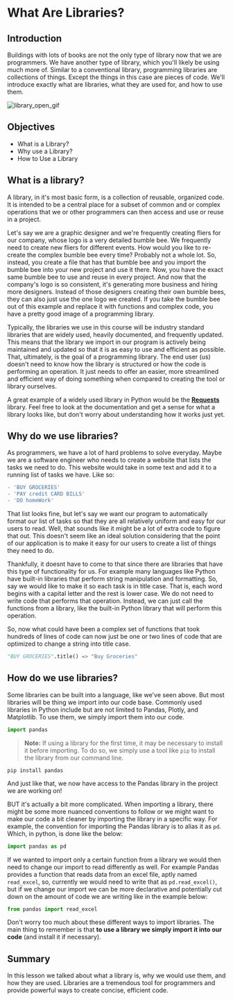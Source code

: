 
# What Are Libraries?

## Introduction

Buildings with lots of books are not the only type of library now that we are programmers. We have another type of library, which you'll likely be using much more of. Similar to a conventional library, programming libraries are collections of things. Except the things in this case are pieces of code. We'll introduce exactly what are libraries, what they are used for, and how to use them. 

![library_open_gif](https://i.gifer.com/EXxP.gif)

## Objectives
* What is a Library?
* Why use a Library?
* How to Use a Library

## What is a library?

A library, in it's most basic form, is a collection of reusable, organized code. It is intended to be a central place for a subset of common and or complex operations that we or other programmers can then access and use or reuse in a project. 

Let's say we are a graphic designer and we're frequently creating fliers for our company, whose logo is a very detailed bumble bee. We frequently need to create new fliers for different events. How would you like to re-create the complex bumble bee every time? Probably not a whole lot. So, instead, you create a file that has that bumble bee and you import the bumble bee into your new project and use it there. Now, you have the exact same bumble bee to use and reuse in every project. And now that the company's logo is so consistent, it's generating more business and hiring more designers. Instead of those designers creating their own bumble bees, they can also just use the one logo we created. If you take the bumble bee out of this example and replace it with functions and complex code, you have a pretty good image of a programming library.

Typically, the libraries we use in this course will be industry standard libraries that are widely used, heavily documented, and frequently updated. This means that the library we import in our program is actively being maintained and updated so that it is as easy to use and efficient as possible. That, ultimately, is the goal of a programming library. The end user (us) doesn't need to know how the library is structured or how the code is performing an operation. It just needs to offer an easier, more streamlined and efficient way of doing something when compared to creating the tool or library ourselves.

A great example of a widely used library in Python would be the **[Requests](http://docs.python-requests.org/en/master/)** library. Feel free to look at the documentation and get a sense for what a library looks like, but don't worry about understanding how it works just yet.

## Why do we use libraries?

As programmers, we have a lot of hard problems to solve everyday. Maybe we are a software engineer who needs to create a website that lists the tasks we need to do. This website would take in some text and add it to a running list of tasks we have. Like so:

```python
- 'BUY GROCERIES'
- 'PAY credit CARD BILLS'
- 'DO homeWork'
```

That list looks fine, but let's say we want our program to automatically format our list of tasks so that they are all relatively uniform and easy for our users to read. Well, that sounds like it might be a lot of extra code to figure that out. This doesn't seem like an ideal solution considering that the point of our application is to make it easy for our users to create a list of things they need to do. 

Thankfully, it doesnt have to come to that since there are libraries that have this type of functionality for us. For example many languages like Python have built-in libraries that perform string manipulation and formatting. So, say we would like to make it so each task is in title case. That is, each word begins with a capital letter and the rest is lower case. We do not need to write code that performs that operation. Instead, we can just call the functions from a library, like the built-in Python library that will perform this operation.

So, now what could have been a complex set of functions that took hundreds of lines of code can now just be one or two lines of code that are optimized to change a string into title case.

```python
"BUY GROCERIES".title() => "Buy Groceries"
```

## How do we use libraries?

Some libraries can be built into a language, like we've seen above. But most libraries will be thing we import into our code base. Commonly used libraries in Python include but are not limited to Pandas, Plotly, and Matplotlib. To use them, we simply import them into our code.

```python
import pandas
```

> **Note:** If using a library for the first time, it may be necessary to install it before importing. To do so, we simply use a tool like `pip` to install the library from our command line.

```
pip install pandas
```


And just like that, we now have access to the Pandas library in the project we are working on!

BUT it's actually a bit more complicated. When importing a library, there might be some more nuanced conventions to follow or we might want to make our code a bit cleaner by importing the library in a specific way. For example, the convention for importing the Pandas library is to alias it as `pd`. Which, in python, is done like the below:
```python
import pandas as pd
```

If we wanted to import only a certain function from a library we would then need to change our import to read differently as well. For example Pandas provides a function that reads data from an excel file, aptly named `read_excel`, so, currently we would need to write that as `pd.read_excel()`, but if we change our import we can be more declarative and potentially cut down on the amount of code we are writing like in the example below:

```python
from pandas import read_excel
```

Don't worry too much about these different ways to import libraries. The main thing to remember is that **to use a library we simply import it into our code** (and install it if necessary).

## Summary

In this lesson we talked about what a library is, why we would use them, and how they are used. Libraries are a tremendous tool for programmers and provide powerful ways to create concise, efficient code. 
